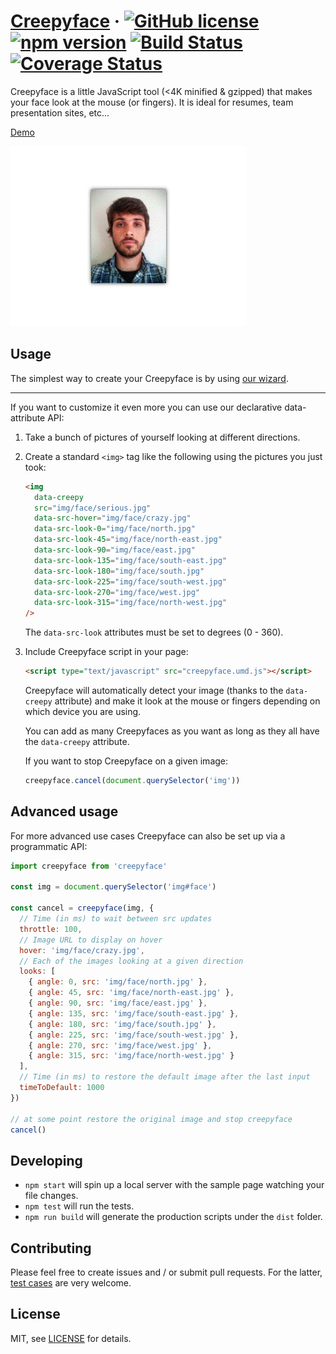 # [Creepyface](https://creepyface.io) &middot; [![GitHub license](https://img.shields.io/badge/license-MIT-blue.svg)](https://github.com/4lejandrito/creepyface/blob/master/LICENSE) [![npm version](https://img.shields.io/npm/v/creepyface.svg?style=flat)](https://www.npmjs.com/package/creepyface) [![Build Status](https://api.travis-ci.org/4lejandrito/creepyface.svg?branch=master)](https://travis-ci.org/4lejandrito/creepyface) [![Coverage Status](https://coveralls.io/repos/github/4lejandrito/creepyface/badge.svg?branch=master)](https://coveralls.io/github/4lejandrito/creepyface?branch=master)

Creepyface is a little JavaScript tool (<4K minified & gzipped) that makes your face look at the mouse (or fingers). It is ideal for resumes, team presentation sites, etc...

[Demo](https://creepyface.io)

![Example animated gif of a face looking at the pointer](example.gif)

## Usage

The simplest way to create your Creepyface is by using [our wizard](https://creepyface.io/create).

---

If you want to customize it even more you can use our declarative data-attribute API:

1. Take a bunch of pictures of yourself looking at different directions.

2. Create a standard `<img>` tag like the following using the pictures you just took:

   ```html
   <img
     data-creepy
     src="img/face/serious.jpg"
     data-src-hover="img/face/crazy.jpg"
     data-src-look-0="img/face/north.jpg"
     data-src-look-45="img/face/north-east.jpg"
     data-src-look-90="img/face/east.jpg"
     data-src-look-135="img/face/south-east.jpg"
     data-src-look-180="img/face/south.jpg"
     data-src-look-225="img/face/south-west.jpg"
     data-src-look-270="img/face/west.jpg"
     data-src-look-315="img/face/north-west.jpg"
   />
   ```

   The `data-src-look` attributes must be set to degrees (0 - 360).

3. Include Creepyface script in your page:

   ```html
   <script type="text/javascript" src="creepyface.umd.js"></script>
   ```

   Creepyface will automatically detect your image (thanks to the `data-creepy` attribute) and make it look at the mouse or fingers depending on which device you are using.

   You can add as many Creepyfaces as you want as long as they all have the `data-creepy` attribute.

   If you want to stop Creepyface on a given image:

   ```js
   creepyface.cancel(document.querySelector('img'))
   ```

## Advanced usage

For more advanced use cases Creepyface can also be set up via a programmatic API:

```js
import creepyface from 'creepyface'

const img = document.querySelector('img#face')

const cancel = creepyface(img, {
  // Time (in ms) to wait between src updates
  throttle: 100,
  // Image URL to display on hover
  hover: 'img/face/crazy.jpg',
  // Each of the images looking at a given direction
  looks: [
    { angle: 0, src: 'img/face/north.jpg' },
    { angle: 45, src: 'img/face/north-east.jpg' },
    { angle: 90, src: 'img/face/east.jpg' },
    { angle: 135, src: 'img/face/south-east.jpg' },
    { angle: 180, src: 'img/face/south.jpg' },
    { angle: 225, src: 'img/face/south-west.jpg' },
    { angle: 270, src: 'img/face/west.jpg' },
    { angle: 315, src: 'img/face/north-west.jpg' }
  ],
  // Time (in ms) to restore the default image after the last input
  timeToDefault: 1000
})

// at some point restore the original image and stop creepyface
cancel()
```

## Developing

- `npm start` will spin up a local server with the sample page watching your file changes.
- `npm test` will run the tests.
- `npm run build` will generate the production scripts under the `dist` folder.

## Contributing

Please feel free to create issues and / or submit pull requests. For the latter, [test cases](src/__test__) are very welcome.

## License

MIT, see [LICENSE](https://github.com/4lejandrito/creepyface/blob/master/LICENSE) for details.
